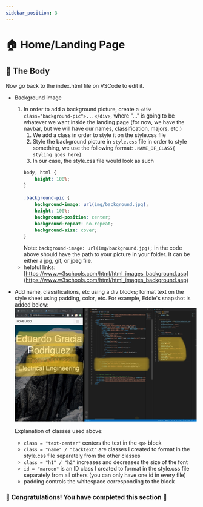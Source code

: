 ```yaml
---
sidebar_position: 3
---
```

# 🏠 Home/Landing Page

## 💯 The Body

Now go back to the index.html file on VSCode to edit it.

- Background image

    1. In order to add a background picture, create a ```<div class="background-pic">...</div>```, where "..." is going to be whatever we want inside the landing page (for now, we have the navbar, but we will have our names, classification, majors, etc.)
        1. We add a class in order to style it on the style.css file
        2. Style the background picture in ```style.css``` file
        in order to style something, we use the following format:
        ```.NAME_OF_CLASS{ styling goes here}```
        3. In our case, the style.css file  would look as such
        ```css
        body, html {
            height: 100%;
        }  
            
        .background-pic {
            background-image: url(img/background.jpg);
            height: 100%;
            background-position: center;
            background-repeat: no-repeat;
            background-size: cover;
        }
        ```
        Note: ```background-image: url(img/background.jpg);``` in the code above should have the path to your picture in your folder. It can be either a jpg, gif, or jpeg file.
    - helpful links: [https://www.w3schools.com/html/html_images_background.asp](https://www.w3schools.com/html/html_images_background.asp)

- Add name, classifications, etc using a div blocks; format text on the style sheet using padding, color, etc. For example, Eddie's snapshot is added below:
![eddie's](img/eddie-code.png)
    
    Explanation of classes used above:
    - ```class = "text-center"``` centers the text in the ```<p>``` block
    - ```class = "name" / "backtext"``` are classes I created to format in the style.css file separately from the other classes
    - ```class = "h1" / "h2"``` increases and decreases the size of the font
    - ```id = "maroon"``` is an ID class I created to format in the style.css file separately from all others (you can only have one id in every file)
    - padding controls the whitespace corresponding to the block

### 🎉 Congratulations! You have completed this section 🥳
